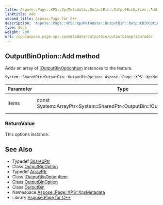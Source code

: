 ```yaml
---
title: Aspose::Page::XPS::XpsMetadata::OutputBin::OutputBinOption::Add method
linktitle: Add
second_title: Aspose.Page for C++
description: 'Aspose::Page::XPS::XpsMetadata::OutputBin::OutputBinOption::Add method. Adds an array of IOutputBinOptionItem instances to the feature in C++.'
type: docs
weight: 200
url: /cpp/aspose.page.xps.xpsmetadata/outputbin/outputbinoption/add/
---
```

## OutputBinOption::Add method


Adds an array of [IOutputBinOptionItem](../../ioutputbinoptionitem/) instances to the feature.

```cpp
System::SharedPtr<OutputBin::OutputBinOption> Aspose::Page::XPS::XpsMetadata::OutputBin::OutputBinOption::Add(const System::ArrayPtr<System::SharedPtr<OutputBin::IOutputBinOptionItem>> &items)
```


| Parameter | Type | Description |
| --- | --- | --- |
| items | const System::ArrayPtr\<System::SharedPtr\<OutputBin::IOutputBinOptionItem\>\>\& | An arbitrary array of [IOutputBinOptionItem](../../ioutputbinoptionitem/) instances. |

### ReturnValue

This options instance.

## See Also

* Typedef [SharedPtr](../../../../system/sharedptr/)
* Class [OutputBinOption](../)
* Typedef [ArrayPtr](../../../../system/arrayptr/)
* Class [IOutputBinOptionItem](../../ioutputbinoptionitem/)
* Class [OutputBinOption](../)
* Class [OutputBin](../../)
* Namespace [Aspose::Page::XPS::XpsMetadata](../../../)
* Library [Aspose.Page for C++](../../../../)
